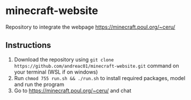 # minecraft-website
Repository to integrate the webpage https://minecraft.poul.org/~ceru/

## Instructions

1. Download the repository using `git clone https://github.com/andreac01/minecraft-website.git` command on your terminal (WSL if on windows)
2. Run `chmod 755 run.sh && ./run.sh` to install required packages, model and run the program
3. Go to https://minecraft.poul.org/~ceru/ and chat
